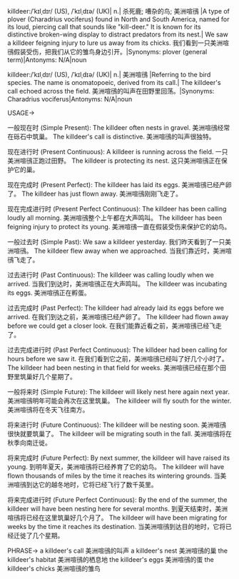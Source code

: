killdeer:/ˈkɪlˌdɪr/ (US), /ˈkɪlˌdɪə/ (UK)| n.| 杀死鹿; 嘈杂的鸟; 美洲喧鴴 |A type of plover (Charadrius vociferus) found in North and South America, named for its loud, piercing call that sounds like "kill-deer."  It is known for its distinctive broken-wing display to distract predators from its nest.| We saw a killdeer feigning injury to lure us away from its chicks. 我们看到一只美洲喧鴴假装受伤，把我们从它的雏鸟身边引开。|Synonyms: plover (general term)|Antonyms: N/A|noun

killdeer:/ˈkɪlˌdɪr/ (US), /ˈkɪlˌdɪə/ (UK)| n.| 美洲喧鴴 |Referring to the bird species.  The name is onomatopoeic, derived from its call.| The killdeer's call echoed across the field. 美洲喧鴴的叫声在田野里回荡。|Synonyms: Charadrius vociferus|Antonyms: N/A|noun


USAGE->

一般现在时 (Simple Present):
The killdeer often nests in gravel.  美洲喧鴴经常在砾石中筑巢。
The killdeer's call is distinctive. 美洲喧鴴的叫声很独特。

现在进行时 (Present Continuous):
A killdeer is running across the field. 一只美洲喧鴴正跑过田野。
The killdeer is protecting its nest.  这只美洲喧鴴正在保护它的巢。

现在完成时 (Present Perfect):
The killdeer has laid its eggs. 美洲喧鴴已经产卵了。
The killdeer has just flown away. 美洲喧鴴刚刚飞走了。

现在完成进行时 (Present Perfect Continuous):
The killdeer has been calling loudly all morning. 美洲喧鴴整个上午都在大声鸣叫。
The killdeer has been feigning injury to protect its young.  美洲喧鴴一直在假装受伤来保护它的幼鸟。

一般过去时 (Simple Past):
We saw a killdeer yesterday. 我们昨天看到了一只美洲喧鴴。
The killdeer flew away when we approached. 当我们靠近时，美洲喧鴴飞走了。

过去进行时 (Past Continuous):
The killdeer was calling loudly when we arrived. 当我们到达时，美洲喧鴴正在大声鸣叫。
The killdeer was incubating its eggs.  美洲喧鴴正在孵蛋。

过去完成时 (Past Perfect):
The killdeer had already laid its eggs before we arrived. 在我们到达之前，美洲喧鴴已经产卵了。
The killdeer had flown away before we could get a closer look. 在我们能靠近看之前，美洲喧鴴已经飞走了。


过去完成进行时 (Past Perfect Continuous):
The killdeer had been calling for hours before we saw it. 在我们看到它之前，美洲喧鴴已经叫了好几个小时了。
The killdeer had been nesting in that field for weeks. 美洲喧鴴已经在那个田野里筑巢好几个星期了。

一般将来时 (Simple Future):
The killdeer will likely nest here again next year.  美洲喧鴴明年可能会再次在这里筑巢。
The killdeer will fly south for the winter. 美洲喧鴴将在冬天飞往南方。

将来进行时 (Future Continuous):
The killdeer will be nesting soon. 美洲喧鴴很快就要筑巢了。
The killdeer will be migrating south in the fall.  美洲喧鴴将在秋季向南迁徙。

将来完成时 (Future Perfect):
By next summer, the killdeer will have raised its young. 到明年夏天，美洲喧鴴将已经养育了它的幼鸟。
The killdeer will have flown thousands of miles by the time it reaches its wintering grounds.  当美洲喧鴴到达它的越冬地时，它将已经飞行了数千英里。

将来完成进行时 (Future Perfect Continuous):
By the end of the summer, the killdeer will have been nesting here for several months. 到夏天结束时，美洲喧鴴将已经在这里筑巢好几个月了。
The killdeer will have been migrating for weeks by the time it reaches its destination.  当美洲喧鴴到达目的地时，它将已经迁徙了几个星期。



PHRASE->
a killdeer's call 美洲喧鴴的叫声
a killdeer's nest 美洲喧鴴的巢
the killdeer's habitat 美洲喧鴴的栖息地
the killdeer's eggs 美洲喧鴴的蛋
the killdeer's chicks 美洲喧鴴的雏鸟

